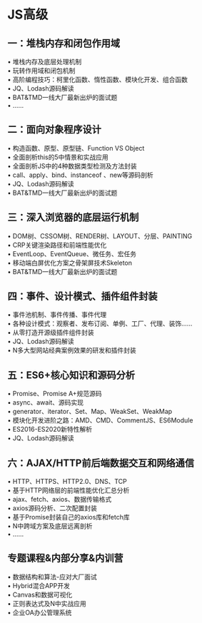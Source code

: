 # JS高级
## 一：堆栈内存和闭包作用域
• 堆栈内存及底层处理机制  
• 玩转作用域和闭包机制  
• 高阶编程技巧：柯里化函数、惰性函数、模块化开发、组合函数  
• JQ、Lodash源码解读  
• BAT&TMD一线大厂最新出炉的面试题  
• ……  
## 二：面向对象程序设计
• 构造函数、原型、原型链、Function VS Object  
• 全面剖析this的5中情景和实战应用  
• 全面剖析JS中的4种数据类型检测及方法封装  
• call、apply、bind、instanceof 、new等源码剖析  
• JQ、Lodash源码解读  
• BAT&TMD一线大厂最新出炉的面试题  
## 三：深入浏览器的底层运行机制
• DOM树、CSSOM树、RENDER树、LAYOUT、分层、PAINTING  
• CRP关键渲染路径和前端性能优化  
• EventLoop、EventQueue、微任务、宏任务  
• 移动端白屏优化方案之骨架屏技术Skeleton  
• BAT&TMD一线大厂最新出炉的面试题  
## 四：事件、设计模式、插件组件封装
• 事件池机制、事件传播、事件代理  
• 各种设计模式：观察者、发布订阅、单例、工厂、代理、装饰……  
• 从零打造开源级插件组件封装  
• JQ、Lodash源码解读  
• N多大型网站经典案例效果的研发和插件封装  
## 五：ES6+核心知识和源码分析
• Promise、Promise A+规范源码  
• async、await、源码实现  
• generator、iterator、Set、Map、WeakSet、WeakMap  
• 模块化开发进阶之路：AMD、CMD、CommentJS、ES6Module  
• ES2016-ES2020新特性解析  
• JQ、Lodash源码解读  
## 六：AJAX/HTTP前后端数据交互和网络通信
• HTTP、HTTPS、HTTP2.0、DNS、TCP  
• 基于HTTP网络层的前端性能优化汇总分析  
• ajax、fetch、axios、数据传输格式  
• axios源码分析、二次配置封装  
• 基于Promise封装自己的axios库和fetch库  
• N中跨域方案及底层远离剖析  
• ……  
## 专题课程&内部分享&内训营
• 数据结构和算法-应对大厂面试  
• Hybrid混合APP开发  
• Canvas和数据可视化  
• 正则表达式及N中实战应用  
• 企业OA办公管理系统  